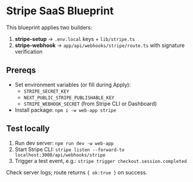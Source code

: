 # Stripe SaaS Blueprint

This blueprint applies two builders:
1) **stripe-setup** → `.env.local` keys + `lib/stripe.ts`
2) **stripe-webhook** → `app/api/webhooks/stripe/route.ts` with signature verification

## Prereqs
- Set environment variables (or fill during Apply):
  - `STRIPE_SECRET_KEY`
  - `NEXT_PUBLIC_STRIPE_PUBLISHABLE_KEY`
  - `STRIPE_WEBHOOK_SECRET` (from Stripe CLI or Dashboard)
- Install package: `npm i -w web-app stripe`

## Test locally
1. Run dev server: `npm run dev -w web-app`
2. Start Stripe CLI: `stripe listen --forward-to localhost:3000/api/webhooks/stripe`
3. Trigger a test event, e.g.: `stripe trigger checkout.session.completed`

Check server logs; route returns `{ ok:true }` on success.
